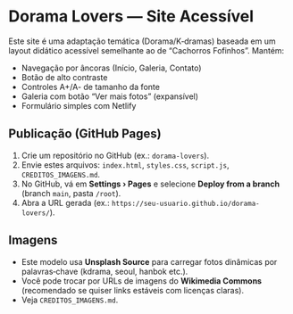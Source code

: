 # Dorama Lovers — Site Acessível

Este site é uma adaptação temática (Dorama/K‑dramas) baseada em um layout didático acessível semelhante ao de “Cachorros Fofinhos”.
Mantém:
- Navegação por âncoras (Início, Galeria, Contato)
- Botão de alto contraste
- Controles A+/A- de tamanho da fonte
- Galeria com botão “Ver mais fotos” (expansível)
- Formulário simples com Netlify

## Publicação (GitHub Pages)
1. Crie um repositório no GitHub (ex.: `dorama-lovers`).
2. Envie estes arquivos: `index.html`, `styles.css`, `script.js`, `CREDITOS_IMAGENS.md`.
3. No GitHub, vá em **Settings › Pages** e selecione **Deploy from a branch** (branch `main`, pasta `/root`).
4. Abra a URL gerada (ex.: `https://seu-usuario.github.io/dorama-lovers/`).

## Imagens
- Este modelo usa **Unsplash Source** para carregar fotos dinâmicas por palavras‑chave (kdrama, seoul, hanbok etc.).
- Você pode trocar por URLs de imagens do **Wikimedia Commons** (recomendado se quiser links estáveis com licenças claras).
- Veja `CREDITOS_IMAGENS.md`.
